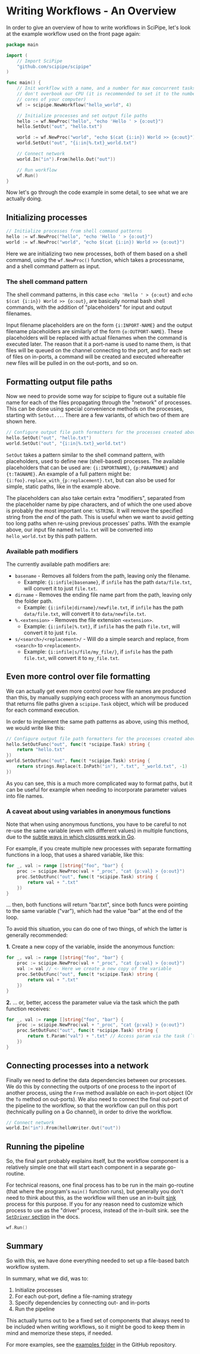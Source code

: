 # Writing Workflows - An Overview

In order to give an overview of how to write workflows in SciPipe, let's look
at the example workflow used on the front page again:

```go
package main

import (
    // Import SciPipe
    "github.com/scipipe/scipipe"
)

func main() {
    // Init workflow with a name, and a number for max concurrent tasks, so we
    // don't overbook our CPU (it is recommended to set it to the number of CPU
    // cores of your computer)
    wf := scipipe.NewWorkflow("hello_world", 4)

    // Initialize processes and set output file paths
    hello := wf.NewProc("hello", "echo 'Hello ' > {o:out}")
    hello.SetOut("out", "hello.txt")

    world := wf.NewProc("world", "echo $(cat {i:in}) World >> {o:out}")
    world.SetOut("out", "{i:in|%.txt}_world.txt")

    // Connect network
    world.In("in").From(hello.Out("out"))

    // Run workflow
    wf.Run()
}
```

Now let's go through the code example in some detail, to see what we are
actually doing.

## Initializing processes

```go
// Initialize processes from shell command patterns
hello := wf.NewProc("hello", "echo 'Hello ' > {o:out}")
world := wf.NewProc("world", "echo $(cat {i:in}) World >> {o:out}")
```

Here we are initializing two new processes, both of them based on a shell
command, using the `wf.NewProc()` function, which takes a processname, and
a shell command pattern as input.

### The shell command pattern

The shell command patterns, in this case `echo 'Hello ' > {o:out}` and
`echo $(cat {i:in}) World >> {o:out}`, are basically normal bash
shell commands, with the addition of "placeholders" for input and output
filenames.

Input filename placeholders are on the form `{i:INPORT-NAME}` and the output
filename placeholders are similarly of the form `{o:OUTPORT-NAME}`.  These
placeholders will be replaced with actual filenames when the command is
executed later. The reason that it a port-name is used to name them, is that
files will be queued on the channel connecting to the port, and for each set of
files on in-ports, a command will be created and executed whereafter new files
will be pulled in on the out-ports, and so on.

## Formatting output file paths

Now we need to provide some way for scipipe to figure out a suitable file name
for each of the files propagating through the "network" of processes.  This can
be done using special convenience methods on the processes, starting with
`SetOut...`. There are a few variants, of which two of them are shown here.

```go
// Configure output file path formatters for the processes created above
hello.SetOut("out", "hello.txt")
world.SetOut("out", "{i:in|%.txt}_world.txt")
```

`SetOut` takes a pattern similar to the shell command pattern, with
placeholders, used to define new (shell-based) processes. The available
placeholders that can be used are: `{i:INPORTNAME}`, `{p:PARAMNAME}` and
`{t:TAGNAME}`. An example of a full pattern might be:
`{i:foo}.replace_with_{p:replacement}.txt`, but can also be used for
simple, static paths, like in the example above.

The placeholders can also take certain extra "modifiers", separated from the
placeholder name by pipe characters, and of which the one used above is
probably the most important one: `%STRING`. It will remove the specified
string from the _end_ of the path. This is useful when we want to avoid
getting too long paths when re-using previous processes' paths. With the
example above, our input file named `hello.txt` will be converted into
`hello_world.txt` by this path pattern.

### Available path modifiers

The currently available path modifiers are:

- `basename` - Removes all folders from the path, leaving only the filename.
  - Example: `{i:infile|basename}`, if `infile` has the path `data/file.txt`, will convert it to just `file.txt`.
- `dirname` - Removes the ending file name part from the path, leaving only the folder path.
  - Example: `{i:infile|dirname}/newfile.txt`, if `infile` has the path `data/file.txt`, will convert it to `data/newfile.txt`.
- `%.<extension>` - Removes the file extension `<extension>`.
  - Example: `{i:infile|%.txt}`, if `infile` has the path `file.txt`, will convert it to just `file`.
- `s/<search>/<replacement>/` - Will do a simple search and replace, from `<search>` to `<replacement>`.
  - Example: `{i:infile|s/file/my_file/}`, if `infile` has the path `file.txt`, will convert it to `my_file.txt`.

## Even more control over file formatting

We can actually get even more control over how file names are produced than
this, by manually supplying each process with an anonymous function that
returns file paths given a `scipipe.Task` object, which will be produced for
each command execution.

In order to implement the same path patterns as above, using this method, we
would write like this:

```go
// Configure output file path formatters for the processes created above
hello.SetOutFunc("out", func(t *scipipe.Task) string {
    return "hello.txt"
})
world.SetOutFunc("out", func(t *scipipe.Task) string {
    return strings.Replace(t.InPath("in"), ".txt", "_world.txt", -1)
})
```

As you can see, this is a much more complicated way to format paths, but it can
be useful for example when needing to incorporate parameter values into file
names.

### A caveat about using variables in anonymous functions

Note that when using anonymous functions, you have to be careful to not re-use
the same variable (even with different values) in multiple functions, due to
the [subtle ways in which closures work in Go](https://golang.org/doc/faq#closures_and_goroutines).

For example, if you create multiple new processes with separate formatting
functions in a loop, that uses a shared variable, like this:

```go
for _, val := range []string{"foo", "bar"} {
    proc := scipipe.NewProc(val + "_proc", "cat {p:val} > {o:out}")
    proc.SetOutFunc("out", func(t *scipipe.Task) string {
        return val + ".txt"
    })
}
```

... then, both functions will return "bar.txt", since both funcs were pointing to
the same variable ("var"), which had the value "bar" at the end of the loop.

To avoid this situation, you can do one of two things, of which the latter is
generally recommended:

**1.** Create a new copy of the variable, inside the anonymous function:

```go
for _, val := range []string{"foo", "bar"} {
    proc := scipipe.NewProc(val + "_proc", "cat {p:val} > {o:out}")
    val := val // <- Here we create a new copy of the variable
    proc.SetOutFunc("out", func(t *scipipe.Task) string {
        return val + ".txt"
    })
}
```

**2.** ... or, better, access the parameter value via the task which the path function receives:

```go
for _, val := range []string{"foo", "bar"} {
    proc := scipipe.NewProc(val + "_proc", "cat {p:val} > {o:out}")
    proc.SetOutFunc("out", func(t *scipipe.Task) string {
        return t.Param("val") + ".txt" // Access param via the task (`t`)
    })
}
```

## Connecting processes into a network

Finally we need to define the data dependencies between our processes. We do
this by connecting the outports of one process to the inport of another
process, using the `From` method available on each in-port object (Or the
`To` method on out-ports). We also need to connect the final out-port of the
pipeline to the workflow, so that the workflow can pull on this port
(technically pulling on a Go channel), in order to drive the workflow.

```go
// Connect network
world.In("in").From(helloWriter.Out("out"))
```

## Running the pipeline

So, the final part probably explains itself, but the workflow component is a
relatively simple one that will start each component in a separate go-routine.

For technical reasons, one final process has to be run in the main go-routine
(that where the program's `main()` function runs), but generally you don't
need to think about this, as the workflow will then use an in-built
[sink](https://godoc.org/github.com/scipipe/scipipe#Sink) process for this
purpose. If you for any reason need to customize which process to use as the
"driver" process, instead of the in-built sink. see the [`SetDriver` section](https://godoc.org/github.com/scipipe/scipipe#Workflow.SetDriver)
in the docs.

```go
wf.Run()
```

## Summary

So with this, we have done everything needed to set up a file-based batch workflow system.

In summary, what we did, was to:

1. Initialize processes
2. For each out-port, define a file-naming strategy
3. Specify dependencies by connecting out- and in-ports
4. Run the pipeline

This actually turns out to be a fixed set of components that always need to be
included when writing workflows, so it might be good to keep them in mind and
memorize these steps, if needed.

For more examples, see the [examples folder](https://github.com/scipipe/scipipe/tree/master/examples)
in the GitHub repository.
